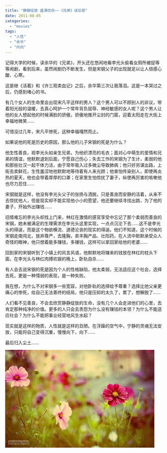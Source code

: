 ```yaml
---
title: "静静绽放 盛满忧伤——《兄弟》读后感"
date: 2011-08-05
categories: 
  - "movies"
tags: 
  - "人性"
  - "余华"
  - "内向"
---
```


记得大学的时候，读余华的《兄弟》，开头还在悠闲地看李光头偷看女厕所被捉等等闹剧，看到后来，虽然闹剧仍不断发生，但是宋钢父子的出现就足以让人倍感心酸、心寒。

这是继《活着》和《许三观卖血记》之后，余华第三次让我落泪。这是一本哭过之后，仍感到堵心的书。

有几个女人的生命里会出现宋凡平这样的男人？这个男人可以不顾别人的非议，带着阳光般的温暖，去真心呵护一个常年背负屈辱、神经敏感的女人呢？这个男人让他的女人想起他的时候满脸的骄傲，骄傲地推开尘封的门窗，迎着太阳走在大街上幸福地微笑……

可惜没过几年，宋凡平惨死，这种幸福嘎然而止。

如果说他的死是历史的原因，那么他的儿子宋钢的死是为什么？

他生性善良，视李光头如亲生兄弟，为他织漂亮的毛衣；面对心中萌生的爱情和兄弟的情谊，他默默退到后面，宁愿自己伤心；失去工作的宋钢为了生计，柔弱的他和那些壮汉一起干体力活，由于常年吸入过多微尘导致肺病；他只好另谋出路，上街去卖鲜花，生性羞涩地他默默地等待着有人来光顾；他害怕传染别人，即使再炎热的夏天，他也会带着厚厚的口罩；在家里生怕惊扰了妻子，纵使再厉害的咳嗽他也尽力忍住……

宋钢就是这样，他没有李光头父子的张扬与洒脱，只是善良而安静的活着，从来不去惊扰他人，但是现实却不能实现他小小的愿望，他还要继续寻找出路，为了他的妻子，开始外出赚钱……

旧情难忘的李光头却找上门来，林红在激情的感官享受中忘记了那个柔弱而善良的宋钢，她未被满足的生理需求在李光头这里实现，一点点沉沦下去……这不是李光头的得逞，而是这个物欲横流、道德沦丧的现实的得逞。他们不知道，这个时候的宋钢走南闯北，放弃尊严，去隆胸，卖丰胸产品、壮阳药，在人流中默默承受众人奇怪的眼神，他只想着能多赚钱，多赚钱，这样可以拿回家给他的老婆……

回到家的宋钢听到了小镇上的风言风语，他默默地将赚来的钱放在林红的枕头下面，在李光头与林红肉搏欢娱的晚上，卧轨自杀……

有人会去说宋钢的死是因为个人的性格缺陷，他太柔弱，无法适应这个社会，选择去死，更是一种懦弱的表现，是一种失败。

我在想，为什么不对宋钢多一些宽容，对他卧轨的选择给予尊重？选择比他父亲更痛心的惨死，给自己无法善终的结局，他只是压抑的太久了，累了，想解脱了……

人们看不见善良，不会去欣赏静静绽放的生命，没有几个人会走进他们的心里，去肯定那种纯净的价值。更多的人只会去责怨为什么没有赚钱的本领？为什么不能适应社会？为什么不能把事业经营地风生水起？

现实就是这样的物质，人性就是这样的丑陋。在浮躁的空气中，宁静的灵魂无法安放，只能将自己变得沉重，慢慢向下，向下……

最后归入尘土……

![2a621268173bd4b82c1963a345c926e9](images/6016167561_f1b27bd9ef_z.jpg)
